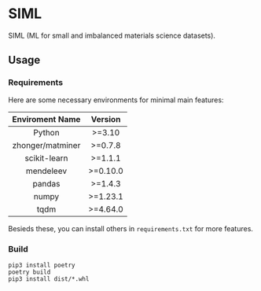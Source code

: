 # SIML

SIML (ML for small and imbalanced materials science datasets).

## Usage

### Requirements

Here are some necessary environments for minimal main features:

| Enviroment Name | Version |
| :---: | :---: |
| Python | >=3.10 |
| zhonger/matminer | >=0.7.8 |
| scikit-learn | >=1.1.1 |
| mendeleev | >=0.10.0 |
| pandas | >=1.4.3 |
| numpy | >=1.23.1 |
| tqdm | >=4.64.0 |

Besieds these, you can install others in `requirements.txt` for more features.

### Build

```shell
pip3 install poetry
poetry build
pip3 install dist/*.whl
```
